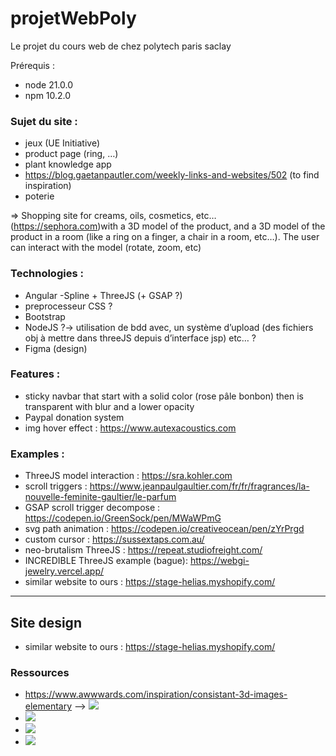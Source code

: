 # projetWebPoly
Le projet du cours web de chez polytech paris saclay

Prérequis :
- node 21.0.0
- npm 10.2.0


### Sujet du site :
- jeux (UE Initiative)
- product page (ring, …)
- plant knowledge app
- <https://blog.gaetanpautler.com/weekly-links-and-websites/502> (to find inspiration)
- poterie

=> Shopping site for creams, oils, cosmetics, etc… (<https://sephora.com>)with a 3D model of the product, and a 3D model of the product in a room (like a ring on a finger, a chair in a room, etc…). The user can interact with the model (rotate, zoom, etc)


### Technologies :
- Angular 
-Spline + ThreeJS (+ GSAP ?)
- preprocesseur CSS ?
- Bootstrap
- NodeJS ?-> utilisation de bdd avec, un système d’upload (des fichiers obj à mettre dans threeJS depuis d’interface jsp) etc… ?
- Figma (design)



### Features :
- sticky navbar that start with a solid color (rose pâle bonbon) then is transparent with blur and a lower opacity
- Paypal donation system
- img hover effect : <https://www.autexacoustics.com> 



### Examples :
- ThreeJS model interaction : <https://sra.kohler.com> 
- scroll triggers : <https://www.jeanpaulgaultier.com/fr/fr/fragrances/la-nouvelle-feminite-gaultier/le-parfum> 
- GSAP scroll trigger decompose : <https://codepen.io/GreenSock/pen/MWaWPmG>
- svg path animation : <https://codepen.io/creativeocean/pen/zYrPrgd>
- custom cursor : <https://sussextaps.com.au/> 
- neo-brutalism ThreeJS : <https://repeat.studiofreight.com/>
- INCREDIBLE ThreeJS example (bague): <https://webgi-jewelry.vercel.app/>
 - similar website to ours : <https://stage-helias.myshopify.com/>





---
## Site design

 - similar website to ours : <https://stage-helias.myshopify.com/>

### Ressources
 - <https://www.awwwards.com/inspiration/consistant-3d-images-elementary> --> ![](https://assets.awwwards.com/awards/element/2023/07/64c7977047c70631166571.jpg)
 - ![](https://assets.awwwards.com/awards/submissions/2019/07/5d2378f31ffb2988004784.png)
 - ![](https://assets.awwwards.com/awards/external/2020/12/5fcf897cd3999409543069.jpg)
 - ![](https://assets.awwwards.com/awards/submissions/2018/03/5aa791c5a56ba.jpg)